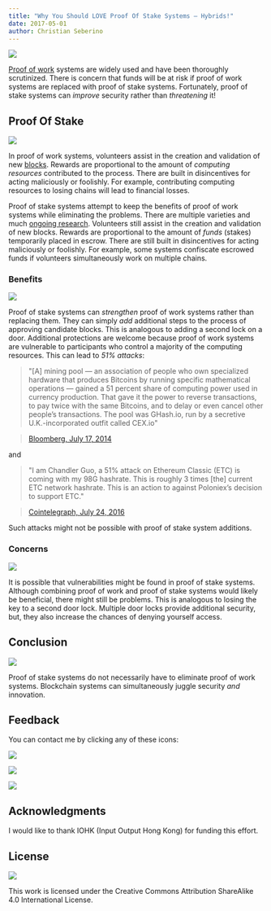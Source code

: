 ```yaml
---
title: "Why You Should LOVE Proof Of Stake Systems — Hybrids!"
date: 2017-05-01
author: Christian Seberino
---
```


![](./0TCSJ3Q0BMHx5tF8E.jpg)

[Proof of
work](https://steemit.com/etc/@cseberino/let-s-admit-blockchains-are-weird-an-introduction-to-the-strangeness)
systems are widely used and have been thoroughly scrutinized. There is concern
that funds will be at risk if proof of work systems are replaced with proof of
stake systems. Fortunately, proof of stake systems can *improve* security rather
than *threatening* it!

## Proof Of Stake

![](./0mf8PsX4EY9YMwj61.jpg)

In proof of work systems, volunteers assist in the creation and validation of
new
[blocks](https://medium.com/@cseberino/ethereum-classic-blocks-explained-the-three-categories-33b20785013c).
Rewards are proportional to the amount of *computing resources* contributed to
the process. There are built in disincentives for acting maliciously or
foolishly. For example, contributing computing resources to losing chains will
lead to financial losses.

Proof of stake systems attempt to keep the benefits of proof of work systems
while eliminating the problems. There are multiple varieties and much [ongoing
research](http://eprint.iacr.org/2017/232.pdf). Volunteers still assist in the
creation and validation of new blocks. Rewards are proportional to the amount of
*funds* (stakes) temporarily placed in escrow. There are still built in
disincentives for acting maliciously or foolishly. For example, some systems
confiscate escrowed funds if volunteers simultaneously work on multiple chains.

### Benefits

![](./0o3cDS0DXPCsQa75m.jpg)

Proof of stake systems can *strengthen* proof of work systems rather than
replacing them. They can simply *add* additional steps to the process of
approving candidate blocks. This is analogous to adding a second lock on a door.
Additional protections are welcome because proof of work systems are vulnerable
to participants who control a majority of the computing resources. This can lead
to *51% attacks*:

> "[A] mining pool — an association of people who own specialized hardware that
> produces Bitcoins by running specific mathematical operations — gained a 51
percent share of computing power used in currency production. That gave it the
power to reverse transactions, to pay twice with the same Bitcoins, and to delay
or even cancel other people’s transactions. The pool was GHash.io, run by a
secretive U.K.-incorporated outfit called CEX.io"

> [Bloomberg, July 17,
> 2014](https://www.bloomberg.com/view/articles/2014-07-17/trust-will-kill-bitcoin)

and

> "I am Chandler Guo, a 51% attack on Ethereum Classic (ETC) is coming with my
> 98G hashrate. This is roughly 3 times [the] current ETC network hashrate. This
is an action to against Poloniex’s decision to support ETC."

> [Cointelegraph, July 24,
> 2016](https://cointelegraph.com/news/realm-of-ethereum-splits-into-two-coins-volume-hashrate-of-etc-surges)

Such attacks might not be possible with proof of stake system additions.

### Concerns

![](./0O_ngdM_tp4uzOFvA.jpg)

It is possible that vulnerabilities might be found in proof of stake systems.
Although combining proof of work and proof of stake systems would likely be
beneficial, there might still be problems. This is analogous to losing the key
to a second door lock. Multiple door locks provide additional security, but,
they also increase the chances of denying yourself access.

## Conclusion

![](./0DOkdlqd73UHBDWZj.png)

Proof of stake systems do not necessarily have to eliminate proof of work
systems. Blockchain systems can simultaneously juggle security *and* innovation.

## Feedback

You can contact me by clicking any of these icons:

![](./0cB1Yj6Xct58IQ8vE.png)

![](./0ofPrim7g7Z4s8MyC.png)

![](./0pInE9rfjbCmZujdP.png)

## Acknowledgments

I would like to thank IOHK (Input Output Hong Kong) for funding this effort.

## License

![](./0GohSlN8oSGd-FcXX.png)

This work is licensed under the Creative Commons Attribution ShareAlike 4.0
International License.
